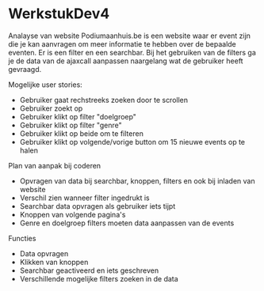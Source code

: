 # WerkstukDev4

Analayse van website
Podiumaanhuis.be is een website waar er event zijn die je kan aanvragen om meer informatie te hebben over de bepaalde eventen.
Er is een filter en een searchbar. Bij het gebruiken van de filters ga je de data van de ajaxcall aanpassen naargelang wat de gebruiker heeft gevraagd. 

Mogelijke user stories:
- Gebruiker gaat rechstreeks zoeken door te scrollen
- Gebruiker zoekt op
- Gebruiker klikt op filter "doelgroep"
- Gebruiker klikt op filter "genre"
- Gebruiker klikt op beide om te filteren
- Gebruiker klikt op volgende/vorige button om 15 nieuwe events op te halen

Plan van aanpak bij coderen
- Opvragen van data bij searchbar, knoppen, filters en ook bij inladen van website
- Verschil zien wanneer filter ingedrukt is
- Searchbar data opvragen als gebruiker iets tijpt
- Knoppen van volgende pagina's
- Genre en doelgroep filters moeten data aanpassen van de events

Functies
- Data opvragen
- Klikken van knoppen
- Searchbar geactiveerd en iets geschreven
- Verschillende mogelijke filters zoeken in de data 
